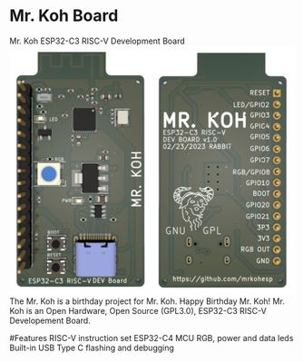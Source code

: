 
# Mr. Koh Board
Mr. Koh ESP32-C3 RISC-V Development Board
![MrKoh](MrKoh.png)
The Mr. Koh is a birthday project for Mr. Koh.  Happy Birthday Mr. Koh!  Mr. Koh is an Open Hardware, Open Source (GPL3.0), ESP32-C3 RISC-V Developement Board.

#Features
RISC-V instruction set
ESP32-C4 MCU
RGB, power and data leds
Built-in USB Type C flashing and debugging




